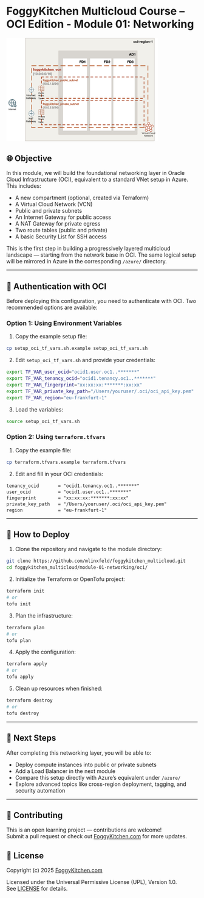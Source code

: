 # FoggyKitchen Multicloud Course – OCI Edition - **Module 01: Networking**

<img src="module-01-networking-oci.jpg" width="400"/>

## 🌐 Objective

In this module, we will build the foundational networking layer in Oracle Cloud Infrastructure (OCI), equivalent to a standard VNet setup in Azure. This includes:

- A new compartment (optional, created via Terraform)
- A Virtual Cloud Network (VCN)
- Public and private subnets
- An Internet Gateway for public access
- A NAT Gateway for private egress
- Two route tables (public and private)
- A basic Security List for SSH access

This is the first step in building a progressively layered multicloud landscape — starting from the network base in OCI. The same logical setup will be mirrored in Azure in the corresponding `/azure/` directory.

---

## 🔐 Authentication with OCI

Before deploying this configuration, you need to authenticate with OCI. Two recommended options are available:

### Option 1: Using Environment Variables

1. Copy the example setup file:

```bash
cp setup_oci_tf_vars.sh.example setup_oci_tf_vars.sh
```

2. Edit `setup_oci_tf_vars.sh` and provide your credentials:

```bash
export TF_VAR_user_ocid="ocid1.user.oc1..*******"
export TF_VAR_tenancy_ocid="ocid1.tenancy.oc1..*******"
export TF_VAR_fingerprint="xx:xx:xx:*******:xx:xx"
export TF_VAR_private_key_path="/Users/youruser/.oci/oci_api_key.pem"
export TF_VAR_region="eu-frankfurt-1"
```

3. Load the variables:

```bash
source setup_oci_tf_vars.sh
```

### Option 2: Using `terraform.tfvars`

1. Copy the example file:

```bash
cp terraform.tfvars.example terraform.tfvars
```

2. Edit and fill in your OCI credentials:

```hcl
tenancy_ocid       = "ocid1.tenancy.oc1..*******"
user_ocid          = "ocid1.user.oc1..*******"
fingerprint        = "xx:xx:xx:*******:xx:xx"
private_key_path   = "/Users/youruser/.oci/oci_api_key.pem"
region             = "eu-frankfurt-1"
```

---

## 🚀 How to Deploy

1. Clone the repository and navigate to the module directory:

```bash
git clone https://github.com/mlinxfeld/foggykitchen_multicloud.git
cd foggykitchen_multicloud/module-01-networking/oci/
```

2. Initialize the Terraform or OpenTofu project:

```bash
terraform init
# or
tofu init
```

3. Plan the infrastructure:

```bash
terraform plan
# or
tofu plan
```

4. Apply the configuration:

```bash
terraform apply
# or
tofu apply
```

5. Clean up resources when finished:

```bash
terraform destroy
# or
tofu destroy
```

---

## 📘 Next Steps

After completing this networking layer, you will be able to:

- Deploy compute instances into public or private subnets
- Add a Load Balancer in the next module
- Compare this setup directly with Azure’s equivalent under `/azure/`
- Explore advanced topics like cross-region deployment, tagging, and security automation

---

## 📣 Contributing

This is an open learning project — contributions are welcome!  
Submit a pull request or check out [FoggyKitchen.com](https://foggykitchen.com/) for more updates.

## 🪪 License
Copyright (c) 2025 [FoggyKitchen.com](https://foggykitchen.com/)

Licensed under the Universal Permissive License (UPL), Version 1.0.  
See [LICENSE](../../LICENSE) for details.